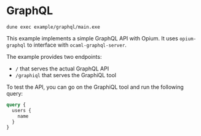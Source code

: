 # GraphQL

```
dune exec example/graphql/main.exe
```

This example implements a simple GraphQL API with Opium. It uses `opium-graphql` to interface with `ocaml-graphql-server`.

The example provides two endpoints:

- `/` that serves the actual GraphQL API
- `/graphiql` that serves the GraphiQL tool

To test the API, you can go on the GraphiQL tool and run the following query:

```graphql
query {
  users {
    name
  }
}
```
